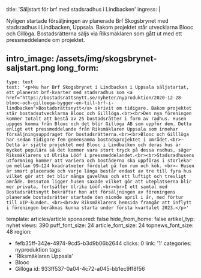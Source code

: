 title: 'Säljstart för brf med stadsradhus i Lindbacken'
ingress: |
  <p>Nyligen startade försäljningen av planerade Brf Skogsbrynet med stadsradhus i Lindbacken, Uppsala. Bakom projektet står utvecklarna Blooc och Gillöga. Bostadsrätterna säljs via Riksmäklaren som gått ut med ett pressmeddelande om projektet.
  </p>
  
intro_image: /assets/img/skogsbrynet-saljstart.png
long_form:
  -
    type: text
    text: '<p>Nu har Brf Skogsbrynet i Lindbacken i Uppsala säljstartat, ett planerat brf-kvarter med stadsradhus som <a href="https://bostadsrattsnytt.se/nyheter/nyproduktion/2020-12-28-blooc-och-gilloega-bygger-en-till-brf-i-lindbacken">Bostadsrättsnytt</a> skrivit om tidigare. Bakom projektet står bostadsutvecklarna Blooc och Gilllöga.<br><br>Den nya föreningen kommer totalt att bestå av 25 bostadsrätter i form av radhus. Husen uppges komma från Blooc och det blir Gillöga AB som uppför dem. Detta enligt ett pressmeddelande från Riksmäklaren Uppsala som innehar försäljningsuppdraget för bostadsrätterna.<br><br>Blooc och Gilllöga har sedan tidigare fem gemensamma bostadsprojektet i området.<br>– Detta är sjätte projektet med Blooc i Lindbacken och deras hus är mycket populära så det kommer vara stort tryck på dessa radhus, säger Riksmäklarens vd Ulrika Lööf i pressmeddelandet.<br><br>Stadsradhusens utformning kommer att variera och bostäderna ska uppföras i storlekar om mellan 99–124 kvadratmeter fördelat på fem rum och kök. <br>– Husen är smart placerade och varje länga består endast av tre till fyra hus vilket gör att det blir många gavelhus och ett luftigt och trevligt område. Dessutom ligger husen saxade vilket gör att uteplatserna blir mer privata, fortsätter Ulrika Lööf.<br><br>I ett samtal med Bostadsrättsnytt bekräftar hon att försäljningen av föreningens planerade bostadsrätter startade den nionde april i år, med förtur till VIP-kunder. <br><br>Av Riksmäklarens hemsida framgår att inflytt i föreningen beräknas kunna starta under första kvartalet 2023.</p>'
template: articles/article
sponsored: false
hide_from_home: false
artikel_typ: nyhet
views: 390
puff_font_size: 24
article_font_size: 24
topnews_font_size: 48
region:
  - fefb35ff-342e-4974-9cd5-b3d9b06b2644
clicks: 0
link: '1'
categories: nyproduktion
tags:
  - 'Riksmäklaren Uppsala'
  - Blooc
  - Gillöga
id: 933ff537-0a04-4c72-a045-bb1ec9ff8f56
